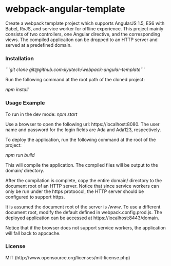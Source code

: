 # webpack-angular-template

Create a webpack template project which supports AngularJS 1.5, ES6 with Babel, RxJS, and service worker for offline experience. This project mainly consists of two controllers, one Angular directive,  and the corresponding views. The compiled applicaiton can be dropped to an HTTP server and served at a predefined domain.

<h3>Installation</h3>
<i>```git clone git@github.com:liyutech/webpack-angular-template```</i>
<p>
Run the following command at the root path of the cloned project:
</p>
<i>npm install</i>

<h3>Usage Example</h3>
To run in the dev mode:
<i>npm start</i>
<p>
Use a browser to open the following url: https://localhost:8080. The user name and password for the login fields are Ada and Ada123, respectively.
</p>

To deploy the application, run the following command at the root of the project:
<p><i>npm run build</i></p>
This will compile the application. The compiled files will be output to the domain/ directory.

<p>After the compilation is complete, copy the entire domain/ directory to the document root of an HTTP server. Notice that since service workers can only be run under the https protoocol, the HTTP server should be configured to support https.
</p>
<p>
It is assumed the document root of the server is <i>/www</i>. To use a different document root, modify the default defined in webpack.config.prod.js. The deployed application can be accessed at https://localhost:8443/domain.
</p>
Notice that if the browser does not support service workers, the application will fall back to appcache. 

<h3>License</h3>
<p>MIT (<a>http://www.opensource.org/licenses/mit-license.php</a>)</p>
